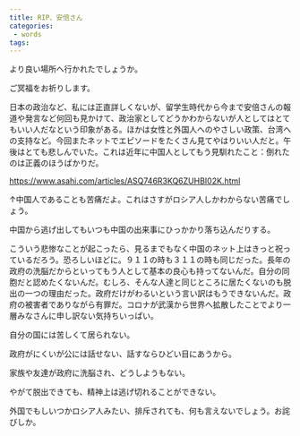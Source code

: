 ```yaml
---
title: RIP、安倍さん
categories:
 - words
tags:
---
```


より良い場所へ行かれたでしょうか。

ご冥福をお祈りします。



日本の政治など、私には正直詳しくないが、留学生時代から今まで安倍さんの報道や発言など何回も見かけて、政治家としてどうかわからないが人としてはとてもいい人だなという印象がある。ほかは女性と外国人へのやさしい政策、台湾への支持など。今回またネットでエピソードをたくさん見てやはりいい人だと。午後はとても悲しんでいた。これは近年に中国人としてもう見馴れたこと：倒れたのは正義のほうばかりだ。



https://www.asahi.com/articles/ASQ746R3KQ6ZUHBI02K.html

↑中国人であることも苦痛だよ。これはさすがロシア人しかわからない苦痛でしょう。

中国から逃げ出してもいつも中国の出来事にひっかかり落ち込んだりする。

こういう悲惨なことが起こったら、見るまでもなく中国のネット上はきっと祝っているだろう。恐ろしいほどに。９１１の時も３１１の時も同じだった。長年の政府の洗脳だからといってもう人として基本の良心も持ってないんだ。自分の同胞だと認めたくないんだ。むしろ、そんな人達と同じところに居たくないのも脱出の一つの理由だった。政府だけがわるいという言い訳はもうできないんだ。政府の被害者でありながら有罪だ。コロナが武漢から世界へ拡散したことでより一層みなさんに申し訳ない気持ちいっぱい。

自分の国には苦しくて居られない。

政府がにくいが公には話せない、話すならひどい目にあうから。

家族や友達が政府に洗脳され、どうしようもない。

やがて脱出できても、精神上は逃げ切れることができない。

外国でもしいつかロシア人みたい、排斥されても、何も言えないでしょう。お詫びしか。
